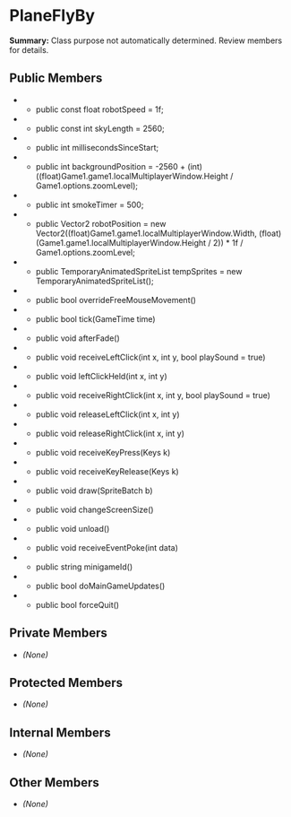 # PlaneFlyBy

**Summary:** Class purpose not automatically determined. Review members for details.

## Public Members
- - public const float robotSpeed = 1f;
- - public const int skyLength = 2560;
- - public int millisecondsSinceStart;
- - public int backgroundPosition = -2560 + (int)((float)Game1.game1.localMultiplayerWindow.Height / Game1.options.zoomLevel);
- - public int smokeTimer = 500;
- - public Vector2 robotPosition = new Vector2((float)Game1.game1.localMultiplayerWindow.Width, (float)(Game1.game1.localMultiplayerWindow.Height / 2)) * 1f / Game1.options.zoomLevel;
- - public TemporaryAnimatedSpriteList tempSprites = new TemporaryAnimatedSpriteList();
- - public bool overrideFreeMouseMovement()
- - public bool tick(GameTime time)
- - public void afterFade()
- - public void receiveLeftClick(int x, int y, bool playSound = true)
- - public void leftClickHeld(int x, int y)
- - public void receiveRightClick(int x, int y, bool playSound = true)
- - public void releaseLeftClick(int x, int y)
- - public void releaseRightClick(int x, int y)
- - public void receiveKeyPress(Keys k)
- - public void receiveKeyRelease(Keys k)
- - public void draw(SpriteBatch b)
- - public void changeScreenSize()
- - public void unload()
- - public void receiveEventPoke(int data)
- - public string minigameId()
- - public bool doMainGameUpdates()
- - public bool forceQuit()

## Private Members
- *(None)*

## Protected Members
- *(None)*

## Internal Members
- *(None)*

## Other Members
- *(None)*
